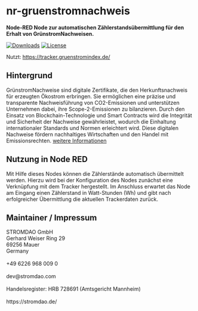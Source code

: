 # nr-gruenstromnachweis
**Node-RED Node zur automatischen Zählerstandsübermittlung für den Erhalt von GrünstromNachweisen.**

[![Downloads](https://img.shields.io/npm/dt/nr-gruenstromnachweis.svg)](https://www.npmjs.com/package/nr-gruenstromnachweis)
[![License](https://img.shields.io/npm/l/nr-gruenstromnachweis.svg)](https://github.com/energychain/nr-gruenstromnachweis/blob/master/LICENSE)

Nutzt: https://tracker.gruenstromindex.de/ 

## Hintergrund
GrünstromNachweise sind digitale Zertifikate, die den Herkunftsnachweis für erzeugten Ökostrom erbringen. Sie ermöglichen eine präzise und transparente Nachweisführung von CO2-Emissionen und unterstützen Unternehmen dabei, ihre Scope-2-Emissionen zu bilanzieren. Durch den Einsatz von Blockchain-Technologie und Smart Contracts wird die Integrität und Sicherheit der Nachweise gewährleistet, wodurch die Einhaltung internationaler Standards und Normen erleichtert wird. Diese digitalen Nachweise fördern nachhaltiges Wirtschaften und den Handel mit Emissionsrechten. [weitere Informationen](https://corrently.io/books/optimierung-der-scope-2-berichterstattung-durch-digitale-nachweise-und-emissionshandel/chapter/konzept-der-digitalen-nachweisfuhrung-und-tokenokonomie)

## Nutzung in Node RED
Mit Hilfe dieses Nodes können die Zählerstände automatisch übermittelt werden. Hierzu wird bei der Konfiguration des Nodes zunächst eine Verknüpfung mit dem Tracker hergestellt. Im Anschluss erwartet das Node am Eingang einen Zählerstand in Watt-Stunden (Wh) und gibt nach erfolgreicher Übermittlung die aktuellen Trackerdaten zurück.

## Maintainer / Impressum

<addr>
STROMDAO GmbH  <br/>
Gerhard Weiser Ring 29  <br/>
69256 Mauer  <br/>
Germany  <br/>
  <br/>
+49 6226 968 009 0  <br/>
  <br/>
dev@stromdao.com  <br/>
  <br/>
Handelsregister: HRB 728691 (Amtsgericht Mannheim)<br/>
  <br/>
https://stromdao.de/<br/>
</addr>

